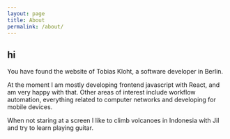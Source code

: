 ```yaml
---
layout: page
title: About
permalink: /about/
---
```


## hi

You have found the website of Tobias Kloht, a software developer in Berlin.

At the moment I am mostly developing frontend javascript with React, and am very happy with that. Other areas of interest include workflow automation, everything related to computer networks and developing for mobile devices.

When not staring at a screen I like to climb volcanoes in Indonesia with Jil and try to learn playing guitar.